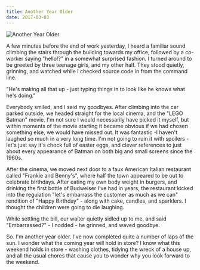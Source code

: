 ```yaml
---
title: Another Year Older
date: 2017-03-03
---
```


![Another Year Older](https://source.unsplash.com/FHnnjk1Yj7Y/1600x900)

A few minutes before the end of work yesterday, I heard a familiar sound climbing the stairs through the building towards my office, followed by a co-worker saying "hello!?" in a somewhat surprised fashion. I turned around to be greeted by three teenage girls, and my other half. They stood quietly, grinning, and watched while I checked source code in from the command line.

"He's making all that up - just typing things in to look like he knows what he's doing."

Everybody smiled, and I said my goodbyes. After climbing into the car parked outside, we headed straight for the local cinema, and the "LEGO Batman" movie. I'm not sure I would necessarily have picked it myself, but within moments of the movie starting it became obvious if we had chosen something else, we would have missed out. It was fantastic -I haven't laughed so much in a very long time. I'm not going to ruin it with spoilers - let's just say it's chock full of easter eggs, and clever references to just about every appearance of Batman on both big and small screens since the 1960s.

After the cinema, we moved next door to a faux American Italian restaurant called "Frankie and Benny's", where half the town appeared to be out to celebrate birthdays. After eating my own body weight in burgers, and drinking the first bottle of Budweiser I've had in years, the restaurant kicked into the regulation "let's embarrass the customer as much as we can" rendition of "Happy Birthday" - along with cake, candles, and sparklers. I thought the children were going to die laughing.

While settling the bill, our waiter quietly sidled up to me, and said "Embarrassed?" - I nodded - he grinned, and waved goodbye.

So. I'm another year older. I've now completed quite a number of laps of the sun. I wonder what the coming year will hold in store? I know what this weekend holds in store - washing clothes, tidying the wreck of a house up, and all the usual chores that cause you to wonder why you look forward to the weekend.